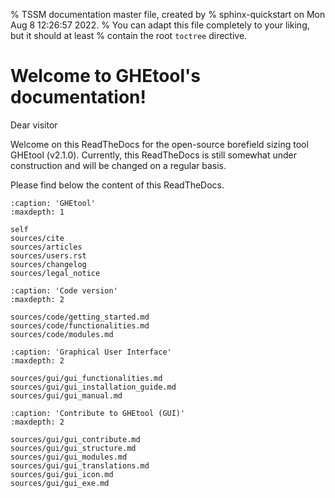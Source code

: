 % TSSM documentation master file, created by
% sphinx-quickstart on Mon Aug  8 12:26:57 2022.
% You can adapt this file completely to your liking, but it should at least
% contain the root `toctree` directive.

# Welcome to GHEtool's documentation!
Dear visitor

Welcome on this ReadTheDocs for the open-source borefield sizing tool GHEtool (v2.1.0).
Currently, this ReadTheDocs is still somewhat under construction and will be changed on a regular basis.

Please find below the content of this ReadTheDocs.

```{toctree}
:caption: 'GHEtool'
:maxdepth: 1

self
sources/cite
sources/articles
sources/users.rst
sources/changelog
sources/legal_notice
```

```{toctree}
:caption: 'Code version'
:maxdepth: 2

sources/code/getting_started.md
sources/code/functionalities.md
sources/code/modules.md
```

```{toctree}
:caption: 'Graphical User Interface'
:maxdepth: 2

sources/gui/gui_functionalities.md
sources/gui/gui_installation_guide.md
sources/gui/gui_manual.md
```

```{toctree}
:caption: 'Contribute to GHEtool (GUI)'
:maxdepth: 2

sources/gui/gui_contribute.md
sources/gui/gui_structure.md
sources/gui/gui_modules.md
sources/gui/gui_translations.md
sources/gui/gui_icon.md
sources/gui/gui_exe.md
```
